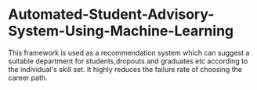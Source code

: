 # Automated-Student-Advisory-System-Using-Machine-Learning
This framework is used as a recommendation system which can suggest a suitable department for students,dropouts and graduates etc according to the individual's skill set. It highly reduces the failure rate of choosing the career path. 
